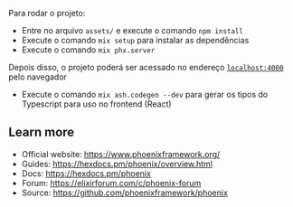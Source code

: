 Para rodar o projeto:

- Entre no arquivo `assets/` e execute o comando `npm install`
- Execute o comando `mix setup` para instalar as dependências
- Execute o comando `mix phx.server`

Depois disso, o projeto poderá ser acessado no endereço [`localhost:4000`](http://localhost:4000) pelo navegador

- Execute o comando `mix ash.codegen --dev` para gerar os tipos do Typescript para uso no frontend (React)

## Learn more

- Official website: https://www.phoenixframework.org/
- Guides: https://hexdocs.pm/phoenix/overview.html
- Docs: https://hexdocs.pm/phoenix
- Forum: https://elixirforum.com/c/phoenix-forum
- Source: https://github.com/phoenixframework/phoenix

